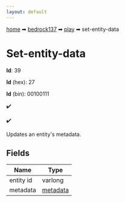 ```yaml
---
layout: default
---
```


[home](/) ➡ [bedrock137](/protocol/bedrock137) ➡ [play](/protocol/bedrock137/play) ➡ set-entity-data

# Set-entity-data

**Id**: 39

**Id** (hex): 27

**Id** (bin): 00100111

✔️

✔️

Updates an entity's metadata.

## Fields

Name | Type
---|---
entity id | varlong
metadata | [metadata](/protocol/bedrock137/metadata)

